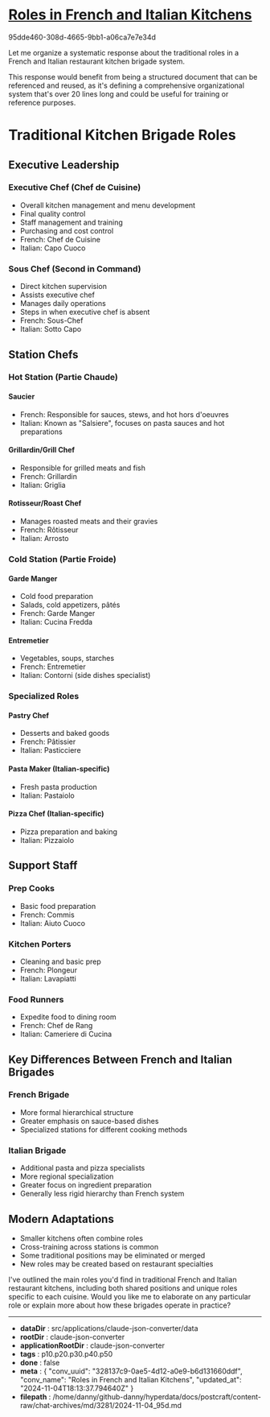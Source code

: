 # [Roles in French and Italian Kitchens](https://claude.ai/chat/328137c9-0ae5-4d12-a0e9-b6d131660ddf)

95dde460-308d-4665-9bb1-a06ca7e7e34d

 Let me organize a systematic response about the traditional roles in a French and Italian restaurant kitchen brigade system.

<antThinking>This response would benefit from being a structured document that can be referenced and reused, as it's defining a comprehensive organizational system that's over 20 lines long and could be useful for training or reference purposes.</antThinking>

<antArtifact identifier="kitchen-roles" type="text/markdown" title="Traditional French and Italian Kitchen Brigade Roles">

# Traditional Kitchen Brigade Roles

## Executive Leadership

### Executive Chef (Chef de Cuisine)
- Overall kitchen management and menu development
- Final quality control
- Staff management and training
- Purchasing and cost control
- French: Chef de Cuisine
- Italian: Capo Cuoco

### Sous Chef (Second in Command)
- Direct kitchen supervision
- Assists executive chef
- Manages daily operations
- Steps in when executive chef is absent
- French: Sous-Chef
- Italian: Sotto Capo

## Station Chefs

### Hot Station (Partie Chaude)

#### Saucier
- French: Responsible for sauces, stews, and hot hors d'oeuvres
- Italian: Known as "Salsiere", focuses on pasta sauces and hot preparations

#### Grillardin/Grill Chef
- Responsible for grilled meats and fish
- French: Grillardin
- Italian: Griglia

#### Rotisseur/Roast Chef
- Manages roasted meats and their gravies
- French: Rôtisseur
- Italian: Arrosto

### Cold Station (Partie Froide)

#### Garde Manger
- Cold food preparation
- Salads, cold appetizers, pâtés
- French: Garde Manger
- Italian: Cucina Fredda

#### Entremetier
- Vegetables, soups, starches
- French: Entremetier
- Italian: Contorni (side dishes specialist)

### Specialized Roles

#### Pastry Chef
- Desserts and baked goods
- French: Pâtissier
- Italian: Pasticciere

#### Pasta Maker (Italian-specific)
- Fresh pasta production
- Italian: Pastaiolo

#### Pizza Chef (Italian-specific)
- Pizza preparation and baking
- Italian: Pizzaiolo

## Support Staff

### Prep Cooks
- Basic food preparation
- French: Commis
- Italian: Aiuto Cuoco

### Kitchen Porters
- Cleaning and basic prep
- French: Plongeur
- Italian: Lavapiatti

### Food Runners
- Expedite food to dining room
- French: Chef de Rang
- Italian: Cameriere di Cucina

## Key Differences Between French and Italian Brigades

### French Brigade
- More formal hierarchical structure
- Greater emphasis on sauce-based dishes
- Specialized stations for different cooking methods

### Italian Brigade
- Additional pasta and pizza specialists
- More regional specialization
- Greater focus on ingredient preparation
- Generally less rigid hierarchy than French system

## Modern Adaptations

- Smaller kitchens often combine roles
- Cross-training across stations is common
- Some traditional positions may be eliminated or merged
- New roles may be created based on restaurant specialties

</antArtifact>

I've outlined the main roles you'd find in traditional French and Italian restaurant kitchens, including both shared positions and unique roles specific to each cuisine. Would you like me to elaborate on any particular role or explain more about how these brigades operate in practice?

---

* **dataDir** : src/applications/claude-json-converter/data
* **rootDir** : claude-json-converter
* **applicationRootDir** : claude-json-converter
* **tags** : p10.p20.p30.p40.p50
* **done** : false
* **meta** : {
  "conv_uuid": "328137c9-0ae5-4d12-a0e9-b6d131660ddf",
  "conv_name": "Roles in French and Italian Kitchens",
  "updated_at": "2024-11-04T18:13:37.794640Z"
}
* **filepath** : /home/danny/github-danny/hyperdata/docs/postcraft/content-raw/chat-archives/md/3281/2024-11-04_95d.md